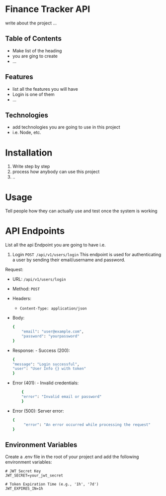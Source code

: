 # Finance Tracker API

write about the project ...

## Table of Contents

- Make list of the heading
- you are ging to create
- ...

## Features

- list all the features you will have
- Login is one of them
- ...

## Technologies

- add technologies you are going to use in this project
- i.e. Node, etc.

# Installation

1. Write step by step
2. process how anybody can use this project
3. ..

# Usage

Tell people how they can actually use and test once the system is working

# API Endpoints

List all the api Endpoint you are going to have
i.e.

1. Login
   `POST /api/v1/users/login`
   This endpoint is used for authenticating a user by sending their email/username and password.

Request:

- URL: `/api/v1/users/login`
- Method: `POST`
- Headers:
  - `Content-Type: application/json`
- Body:
  ```sh
  {
      "email": "user@example.com",
      "password": "yourpassword"
  }
  ```
- Response: - Success (200):

  ```sh
  {
  "message": "Login successful",
  "user": "User Info {} with token"
  }
  ```

- Error (401): - Invalid credentials:

  ```sh
      {
      "error": "Invalid email or password"
      }
  ```

- Error (500): Server error:
  ```sh
  {
       "error": "An error occurred while processing the request"
  }
  ```

## Environment Variables

Create a .env file in the root of your project and add the following environment variables:

    # JWT Secret Key
    JWT_SECRET=your_jwt_secret

    # Token Expiration Time (e.g., '1h', '7d')
    JWT_EXPIRES_IN=1h
